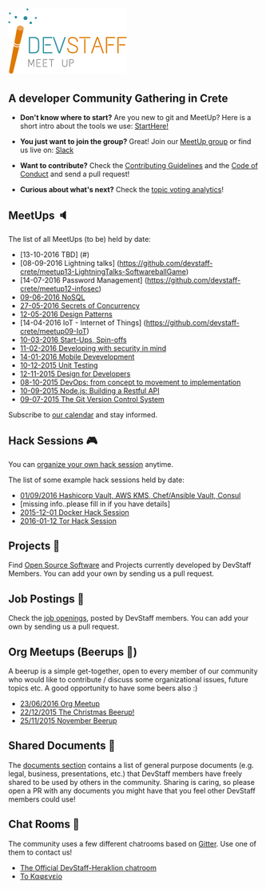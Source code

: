 # [![DevStaff home](images/logo.png)](http://www.devstaff.gr)
## A developer Community Gathering in Crete

* **Don't know where to start?** Are you new to git and MeetUp? Here is a short intro about the tools we use: [StartHere!](StartHere.md)

* **You just want to join the group?** Great!
  Join our [MeetUp group](http://www.meetup.com/DevStaff-A-Developer-Community-Gathering-In-Crete/) or find us live on: [Slack](https://devstaff.slack.com/signup)

* **Want to contribute?** Check the [Contributing Guidelines](CONTRIBUTING.md)
  and the [Code of Conduct](CodeOfConduct.md) and send a pull request!
* **Curious about what's next?** Check the [topic voting analytics](http://analytics.devstaff.gr)!

## MeetUps :speaker:

The list of all MeetUps (to be) held by date:

* [13-10-2016 TBD] (#)
* [08-09-2016 Lightning talks] (https://github.com/devstaff-crete/meetup13-LightningTalks-SoftwareballGame)
* [14-07-2016 Password Management] (https://github.com/devstaff-crete/meetup12-infosec)
* [09-06-2016 NoSQL](https://github.com/devstaff-crete/meetup11-NoSQL)
* [27-05-2016 Secrets of Concurrency](https://devstaff.gr)
* [12-05-2016 Design Patterns](https://github.com/devstaff-crete/meetup10-DesignPatterns)
* [14-04-2016 IoT - Internet of Things] (https://github.com/devstaff-crete/meetup09-IoT)
* [10-03-2016 Start-Ups, Spin-offs](https://github.com/devstaff-crete/meetup08-Startups)
* [11-02-2016 Developing with security in mind](https://github.com/devstaff-crete/meetup07-Security)
* [14-01-2016 Mobile Devevelopment](https://github.com/devstaff-crete/meetup06-MobileDev)
* [10-12-2015 Unit Testing](https://github.com/devstaff-crete/meetup05-Testing)
* [12-11-2015 Design for Developers](https://github.com/devstaff-crete/meetup04-Design)
* [08-10-2015 DevOps: from concept to movement to implementation](https://github.com/devstaff-crete/meetup03-DevOps)
* [10-09-2015 Node.js: Building a Restful API](https://github.com/devstaff-crete/meetup02-NodeJS)
* [09-07-2015 The Git Version Control System](https://github.com/devstaff-crete/meetup01-Git)

Subscribe to [our calendar](http://www.meetup.com/DevStaff-A-Developer-Community-Gathering-In-Crete/events/) and stay informed.

## Hack Sessions :video_game:

You can [organize your own hack session](HackSessionHowTo.md) anytime.

The list of some example hack sessions held by date:

* [01/09/2016 Hashicorp Vault, AWS KMS, Chef/Ansible Vault, Consul](http://www.meetup.com/DevStaff-A-Developer-Community-Gathering-In-Crete/events/233637796/)
* [missing info..please fill in if you have details]
* [2015-12-01 Docker Hack Session](https://github.com/devstaff-crete/docker-hack-sessions)
* [2016-01-12 Tor Hack Session](https://github.com/DaKnOb/TorConfig)

## Projects :construction:

Find [Open Source Software](projects/README.md) and Projects currently developed by DevStaff Members. You can add your own by sending us a pull request.

## Job Postings :postal_horn:

Check the [job openings](jobs/README.md), posted by DevStaff members. You can add your own by
sending us a pull request.

## Org Meetups (Beerups :beer:)

A beerup is a simple get-together, open to every member of our community who would like to contribute / discuss some organizational issues, future topics etc. A good opportunity to have some beers also :)

* [23/06/2016 Org Meetup](orgmeetups/23062016.md)
* [22/12/2015 The Christmas Beerup!](orgmeetups/20151222.md)
* [25/11/2015 November Beerup](orgmeetups/20151125.md)

## Shared Documents :book:

The [documents section](https://github.com/devstaff-crete/DevStaff-Heraklion/tree/master/documents) contains a list of general purpose documents (e.g. legal, business, presentations, etc.) that DevStaff members have freely shared to be used by others in the community. Sharing is caring, so please open a PR with any documents you might have that you feel other DevStaff members could use!

## Chat Rooms :speech_balloon:

The community uses a few different chatrooms based on [Gitter](https://gitter.im/). Use one of them to contact us!

* [The Official DevStaff-Heraklion chatroom](https://gitter.im/devstaff-crete/DevStaff-Heraklion)
* [Το Καφενείο](https://gitter.im/devstaff-crete/DevStaff-Heraklion/%CE%9A%CE%B1%CF%86%CE%B5%CE%BD%CE%B5%CE%AF%CE%BF)
